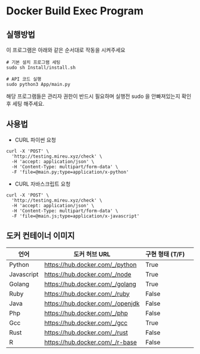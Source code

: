 # Docker Build Exec Program

## 실행방법

이 프로그램은 아래와 같은 순서대로 작동을 시켜주세요
```shell
# 기본 설치 프로그램 세팅
sudo sh Install/install.sh

# API 코드 실행
sudo python3 App/main.py 
```

해당 프로그램들은 관리자 권한이 반드시 필요하며 
실행전 sudo 을 안빠져있는지 확인후 세팅 해주세요.

## 사용법

- CURL 파이썬 요청

```
curl -X 'POST' \
  'http://testing.mireu.xyz/check' \
  -H 'accept: application/json' \
  -H 'Content-Type: multipart/form-data' \
  -F 'file=@main.py;type=application/x-python'
```



- CURL 자바스크립트 요청

```
curl -X 'POST' \
  'http://testing.mireu.xyz/check' \
  -H 'accept: application/json' \
  -H 'Content-Type: multipart/form-data' \
  -F 'file=@main.js;type=application/x-javascript'
```



## 도커 컨테이너 이미지

| 언어       | 도커 허브 URL                    | 구현 형태 (T/F) |      |
| ---------- | -------------------------------- | --------------- | ---- |
| Python     | https://hub.docker.com/_/python  | True            |      |
| Javascript | https://hub.docker.com/_/node    | True            |      |
| Golang     | https://hub.docker.com/_/golang  | True            |      |
| Ruby       | https://hub.docker.com/_/ruby    | False           |      |
| Java       | https://hub.docker.com/_/openjdk | False           |      |
| Php        | https://hub.docker.com/_/php     | False           |      |
| Gcc        | https://hub.docker.com/_/gcc     | True            |      |
| Rust       | https://hub.docker.com/_/rust    | False           |      |
| R          | https://hub.docker.com/_/r-base  | False           |      |
